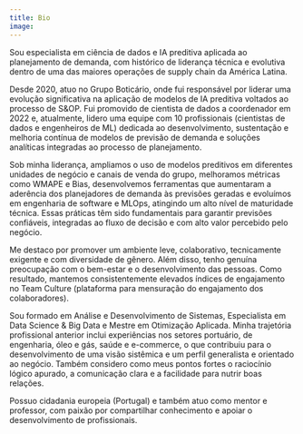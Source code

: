 ```yaml
---
title: Bio
image: 
---
```


Sou especialista em ciência de dados e IA preditiva aplicada ao planejamento de demanda, com histórico de liderança técnica e evolutiva dentro de uma das maiores operações de supply chain da América Latina.

Desde 2020, atuo no Grupo Boticário, onde fui responsável por liderar uma evolução significativa na aplicação de modelos de IA preditiva voltados ao processo de S&OP. Fui promovido de cientista de dados a coordenador em 2022 e, atualmente, lidero uma equipe com 10 profissionais (cientistas de dados e engenheiros de ML) dedicada ao desenvolvimento, sustentação e melhoria contínua de modelos de previsão de demanda e soluções analíticas integradas ao processo de planejamento.

Sob minha liderança, ampliamos o uso de modelos preditivos em diferentes unidades de negócio e canais de venda do grupo, melhoramos métricas como WMAPE e Bias, desenvolvemos ferramentas que aumentaram a aderência dos planejadores de demanda às previsões geradas e evoluímos em engenharia de software e MLOps, atingindo um alto nível de maturidade técnica. Essas práticas têm sido fundamentais para garantir previsões confiáveis, integradas ao fluxo de decisão e com alto valor percebido pelo negócio.

Me destaco por promover um ambiente leve, colaborativo, tecnicamente exigente e com diversidade de gênero. Além disso, tenho genuína preocupação com o bem-estar e o desenvolvimento das pessoas. Como resultado, mantemos consistentemente elevados índices de engajamento no Team Culture (plataforma para mensuração do engajamento dos colaboradores).

Sou formado em Análise e Desenvolvimento de Sistemas, Especialista em Data Science & Big Data e Mestre em Otimização Aplicada. Minha trajetória profissional anterior inclui experiências nos setores portuário, de engenharia, óleo e gás, saúde e e-commerce, o que contribuiu para o desenvolvimento de uma visão sistêmica e um perfil generalista e orientado ao negócio. Também considero como meus pontos fortes o raciocínio lógico apurado, a comunicação clara e a facilidade para nutrir boas relações.

Possuo cidadania europeia (Portugal) e também atuo como mentor e professor, com paixão por compartilhar conhecimento e apoiar o desenvolvimento de profissionais.

<!-- ![Loneliness](https://via.placeholder.com/1200x800)
*Photo by [Grace Madeline](https://via.placeholder.com/1200x800) on Unsplash* -->

<!-- <div class="gallery-box">
  <div class="gallery">
    <img src="https://via.placeholder.com/800x600" alt="Project">
    <img src="https://via.placeholder.com/800x600" alt="Project">
    <img src="https://via.placeholder.com/800x600" alt="Project">
  </div>
  <em>Gallery / <a href="https://via.placeholder.com/1200x800" target="_blank">Unsplash</a></em>
</div> -->

<!-- <p><iframe src="https://www.youtube.com/embed/NpEaa2P7qZI" frameborder="0" allowfullscreen></iframe></p> -->

<!-- Shoreditch activated charcoal iceland hexagon. Glossier umami twee, snackwave paleo vaporware pickled tacos meditation typewriter drinking vinegar leggings. Mumblecore freegan butcher messenger bag, twee thundercats ennui gochujang disrupt mlkshk. Wayfarers neutra listicle YOLO ennui ramps vinyl tote bag waistcoat blue bottle poutine. Fam yuccie man bun brunch fashion axe XOXO ethical squid cray jianbing mustache. Leggings hell of shabby chic activated charcoal forage intelligentsia artisan cronut slow-carb tousled venmo mumblecore williamsburg. Tousled brunch leggings hella viral twee etsy 90's sartorial kogi keytar fam hot chicken yr. Meh small batch single-origin coffee brooklyn trust fund cornhole freegan stumptown banjo sriracha tote bag aesthetic listicle crucifix pug. Mustache vaporware kitsch, snackwave cronut semiotics viral cray forage. -->

<!-- *** -->
